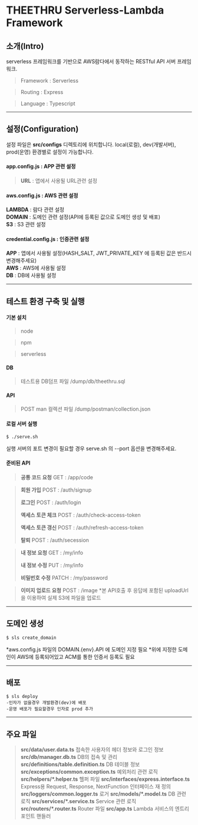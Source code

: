 THEETHRU Serverless-Lambda Framework
===

## 소개(Intro)
serverless 프레임워크를 기반으로 AWS람다에서 동작하는 RESTful API 서버 프레임워크.
> Framework : Serverless

> Routing : Express

> Language : Typescript

---

## 설정(Configuration)
설정 파일은 **src/configs** 디렉토리에 위치합니다.
local(로컬), dev(개발서버), prod(운영) 환경별로 설정이 가능합니다.

#### **app.config.js** : APP 관련 설정   
> **URL** : 앱에서 사용될 URL관련 설정   


#### **aws.config.js** : AWS 관련 설정   
**LAMBDA** : 람다 관련 설정   
**DOMAIN** : 도메인 관련 설정(API에 등록된 값으로 도메인 생성 및 배포)   
**S3** : S3 관련 설정   


#### **credential.config.js** : 인증관련 설정   
**APP** : 앱에서 사용될 설정(HASH_SALT, JWT_PRIVATE_KEY 에 등록된 값은 반드시 변경해주세요)   
**AWS** : AWS에 사용될 설정   
**DB** : DB에 사용될 설정   

---

## 테스트 환경 구축 및 실행

#### 기본 설치
> node

> npm 

> serverless



#### DB
> 테스트용 DB덤프 파일
> /dump/db/theethru.sql

#### API
> POST man 컬렉션 파일
> /dump/postman/collection.json

#### 로컬 서버 실행
    $ ./serve.sh

실행 서버의 포트 변경이 필요할 경우 serve.sh 의 --port 옵션을 변경해주세요.

#### 준비된 API

> **공통 코드 요청**
> GET : /app/code 

> **회원 가입**
> POST : /auth/signup
> 
> **로그인**
> POST : /auth/login
> 
> **액세스 토큰 체크**
> POST : /auth/check-access-token
> 
> **액세스 토큰 갱신**
> POST : /auth/refresh-access-token
> 
> **탈퇴**
> POST : /auth/secession

> **내 정보 요청**
> GET : /my/info
> 
> **내 정보 수정**
> PUT : /my/info
> 
> **비밀번호 수정**
> PATCH : /my/password

> **이미지 업로드 요청**
> POST : /image
> *본 API호출 후 응답에 포함된 uploadUrl을 이용하여 실제 S3에 파일을 업로드

---

## 도메인 생성
    $ sls create_domain

*aws.config.js 파일의 DOMAIN.{env}.API 에 도메인 지정 필요
*위에 지정한 도메인이 AWS에 등록되어있고 ACM를 통한 인증서 등록도 필요

---

## 배포
    $ sls deploy
    -인자가 없을경우 개발환경(dev)에 배포
    -운영 배포가 필요할경우 인자로 prod 추가

--- 

## 주요 파일
> **src/data/user.data.ts**
> 접속한 사용자의 헤더 정보와 로그인 정보
> **src/db/manager.db.ts**
> DB의 접속 및 관리
> **src/definitions/table.definition.ts**
> DB 테이블 정보
> **src/exceptions/common.exception.ts**
> 예외처리 관련 로직
> **src/helpers/*.helper.ts**
> 헬퍼 파일
> **src/interfaces/express.interface.ts**
> Express용 Request, Response, NextFunction 인터페이스 재 정의
> **src/loggers/common.logger.ts**
> 로거
> **src/models/*.model.ts**
> DB 관련 로직
> **src/services/*.service.ts**
> Service 관련 로직
> **src/routers/*.router.ts**
> Router 파일
> **src/app.ts**
> Lambda 서비스의 엔트리 포인트 핸들러
